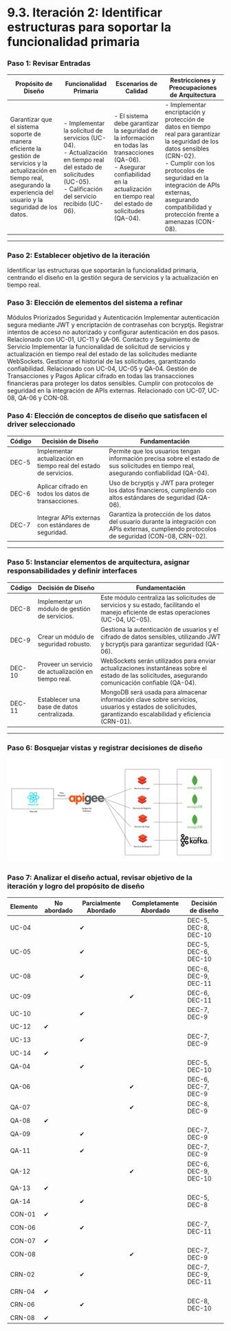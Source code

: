 # 9.3. Iteración 2: Identificar estructuras para soportar la funcionalidad primaria

### Paso 1: Revisar Entradas

| **Propósito de Diseño**     | **Funcionalidad Primaria**     | **Escenarios de Calidad**       | **Restricciones y Preocupaciones de Arquitectura**      |
|-----------------------------|--------------------------------|--------------------------------|--------------------------------------------------------|
| Garantizar que el sistema soporte de manera eficiente la gestión de servicios y la actualización en tiempo real, asegurando la experiencia del usuario y la seguridad de los datos. | - Implementar la solicitud de servicios (UC-04).<br> - Actualización en tiempo real del estado de solicitudes (UC-05).<br> - Calificación del servicio recibido (UC-06). | - El sistema debe garantizar la seguridad de la información en todas las transacciones (QA-06).<br> - Asegurar confiabilidad en la actualización en tiempo real del estado de solicitudes (QA-04). | - Implementar encriptación y protección de datos en tiempo real para garantizar la seguridad de los datos sensibles (CRN-02).<br> - Cumplir con los protocolos de seguridad en la integración de APIs externas, asegurando compatibilidad y protección frente a amenazas (CON-08). |

---



### Paso 2: Establecer objetivo de la iteración
Identificar las estructuras que soportarán la funcionalidad primaria, centrando el diseño en la gestión segura de servicios y la actualización en tiempo real.

### Paso 3: Elección de elementos del sistema a refinar

Módulos Priorizados
Seguridad y Autenticación
Implementar autenticación segura mediante JWT y encriptación de contraseñas con bcryptjs.
Registrar intentos de acceso no autorizado y configurar autenticación en dos pasos.
Relacionado con UC-01, UC-11 y QA-06.
Contacto y Seguimiento de Servicio
Implementar la funcionalidad de solicitud de servicios y actualización en tiempo real del estado de las solicitudes mediante WebSockets.
Gestionar el historial de las solicitudes, garantizando confiabilidad.
Relacionado con UC-04, UC-05 y QA-04.
Gestión de Transacciones y Pagos
Aplicar cifrado en todas las transacciones financieras para proteger los datos sensibles.
Cumplir con protocolos de seguridad en la integración de APIs externas.
Relacionado con UC-07, UC-08, QA-06 y CON-08.

### Paso 4: Elección de conceptos de diseño que satisfacen el driver seleccionado
| **Código** | **Decisión de Diseño**                              | **Fundamentación**                                                                                   |
|------------|----------------------------------------------------|-----------------------------------------------------------------------------------------------------|
| DEC-5      | Implementar actualización en tiempo real del estado de servicios. | Permite que los usuarios tengan información precisa sobre el estado de sus solicitudes en tiempo real, asegurando confiabilidad (QA-04). |
| DEC-6      | Aplicar cifrado en todos los datos de transacciones. | Uso de bcryptjs y JWT para proteger los datos financieros, cumpliendo con altos estándares de seguridad (QA-06). |
| DEC-7      | Integrar APIs externas con estándares de seguridad. | Garantiza la protección de los datos del usuario durante la integración con APIs externas, cumpliendo protocolos de seguridad (CON-08, CRN-02). |

---

### Paso 5: Instanciar elementos de arquitectura, asignar responsabilidades y definir interfaces
| **Código** | **Decisión de Diseño**                              | **Fundamentación**                                                                                   |
|------------|----------------------------------------------------|-----------------------------------------------------------------------------------------------------|
| DEC-8      | Implementar un módulo de gestión de servicios.      | Este módulo centraliza las solicitudes de servicios y su estado, facilitando el manejo eficiente de estas operaciones (UC-04, UC-05). |
| DEC-9      | Crear un módulo de seguridad robusto.               | Gestiona la autenticación de usuarios y el cifrado de datos sensibles, utilizando JWT y bcryptjs para garantizar seguridad (QA-06). |
| DEC-10     | Proveer un servicio de actualización en tiempo real.| WebSockets serán utilizados para enviar actualizaciones instantáneas sobre el estado de las solicitudes, asegurando comunicación confiable (QA-04). |
| DEC-11     | Establecer una base de datos centralizada.          | MongoDB será usada para almacenar información clave sobre servicios, usuarios y estados de solicitudes, garantizando escalabilidad y eficiencia (CRN-01). |

---

### Paso 6: Bosquejar vistas y registrar decisiones de diseño

![Mapeo de Componentes](Mapeo.png)

### Paso 7: Analizar el diseño actual, revisar objetivo de la iteración y logro del propósito de diseño
| **Elemento** | **No abordado** | **Parcialmente Abordado** | **Completamente Abordado** | **Decisión de diseño**                   |
|--------------|------------------|---------------------------|----------------------------|------------------------------------------|
| UC-04        |                  | ✔                         |                            | DEC-5, DEC-8, DEC-10                      |
| UC-05        |                  | ✔                         |                            | DEC-5, DEC-6, DEC-10                      |
| UC-08        |                  | ✔                         |                            | DEC-6, DEC-9, DEC-11                      |
| UC-09        |                  |                           | ✔                          | DEC-6, DEC-11                             |
| UC-10        |                  | ✔                         |                            | DEC-7, DEC-9                              |
| UC-12        | ✔                |                           |                            |                                          |
| UC-13        |                  | ✔                         |                            | DEC-7, DEC-9                              |
| UC-14        | ✔                |                           |                            |                                          |
| QA-04        |                  | ✔                         |                            | DEC-5, DEC-10                             |
| QA-06        |                  |                           | ✔                          | DEC-6, DEC-7, DEC-9                       |
| QA-07        |                  |                           | ✔                          | DEC-8, DEC-9                              |
| QA-08        | ✔                |                           |                            |                                          |
| QA-09        |                  | ✔                         |                            | DEC-7, DEC-9                              |
| QA-11        |                  | ✔                         |                            | DEC-7, DEC-9                              |
| QA-12        |                  |                           | ✔                          | DEC-6, DEC-9, DEC-10                      |
| QA-13        | ✔                |                           |                            |                                          |
| QA-14        |                  | ✔                         |                            | DEC-5, DEC-8                              |
| CON-01       | ✔                |                           |                            |                                          |
| CON-06       |                  | ✔                         |                            | DEC-7, DEC-11                             |
| CON-07       | ✔                |                           |                            |                                          |
| CON-08       |                  |                           | ✔                          | DEC-7, DEC-9                              |
| CRN-02       |                  | ✔                         |                            | DEC-7, DEC-9, DEC-11                      |
| CRN-04       | ✔                |                           |                            |                                          |
| CRN-06       |                  | ✔                         |                            | DEC-8, DEC-10                             |
| CRN-08       | ✔                |                           |                            |                                          |

